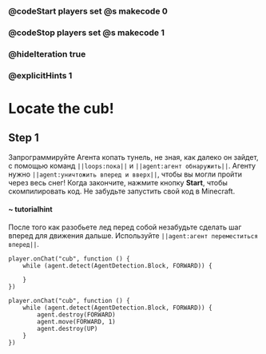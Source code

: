 ### @codeStart players set @s makecode 0
### @codeStop players set @s makecode 1

### @hideIteration true 
### @explicitHints 1


# Locate the cub!

## Step 1
Запрограммируйте Агента копать тунель, не зная, как далеко он зайдет, с помощью команд ``||loops:пока||`` и ``||agent:агент обнаружить||``. Агенту нужно ``||agent:уничтожить вперед и вверх||``, чтобы вы могли пройти через весь снег! Когда закончите, нажмите кнопку **Start**, чтобы скомпилировать код. Не забудьте запустить свой код в Minecraft.

#### ~ tutorialhint 
После того как разобьете лед перед собой незабудьте сделать шаг вперед для движения дальше. Используйте ``||agent:агент переместиться вперед||``.

```template
player.onChat("cub", function () {
    while (agent.detect(AgentDetection.Block, FORWARD)) {
    	
    }
})
```

```ghost
player.onChat("cub", function () {
    while (agent.detect(AgentDetection.Block, FORWARD)) {
        agent.destroy(FORWARD)
        agent.move(FORWARD, 1)
        agent.destroy(UP)
    }
})

``` 